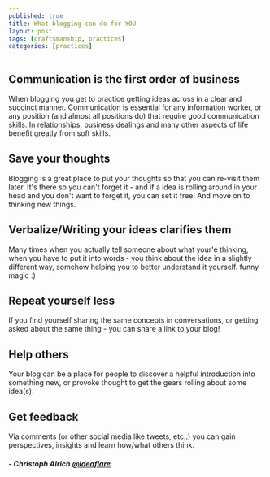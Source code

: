 ```yaml
---
published: true
title: What blogging can do for YOU
layout: post
tags: [craftsmanship, practices]
categories: [practices]
---
```

## Communication is the first order of business
When blogging you get to practice getting ideas across in a clear and succinct manner. Communication is essential for any information worker, or any position (and almost all positions do) that require good communication skills. In relationships, business dealings and many other aspects of life benefit greatly from soft skills.

## Save your thoughts 
Blogging is a great place to put your thoughts so that you can re-visit them later. It's there so you can't forget it - and if a idea is rolling around in your head and you don't want to forget it, you can set it free! And move on to thinking new things.

## Verbalize/Writing your ideas clarifies them
Many times when you actually tell someone about what your'e thinking, when you have to put it into words - you think about the idea in a slightly different way, somehow helping you to better understand it yourself. funny magic :)

## Repeat yourself less
If you find yourself sharing the same concepts in conversations, or getting asked about the same thing - you can share a link to your blog! 

## Help others
Your blog can be a place for people to discover a helpful introduction into something new, or provoke thought to get the gears rolling about some idea(s).

## Get feedback
Via comments (or other social media like tweets, etc..) you can gain perspectives, insights and learn how/what others think.

##### - Christoph Alrich [@ideaflare](https://twitter.com/ideaflare)
